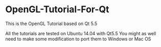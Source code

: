 # OpenGL-Tutorial-For-Qt
This is the OpenGL Tutorial based on Qt 5.5

All the tutorials are tested on Ubuntu 14.04 with Qt5.5
You might as well need to make some modification to port them to Windows or Mac OS
